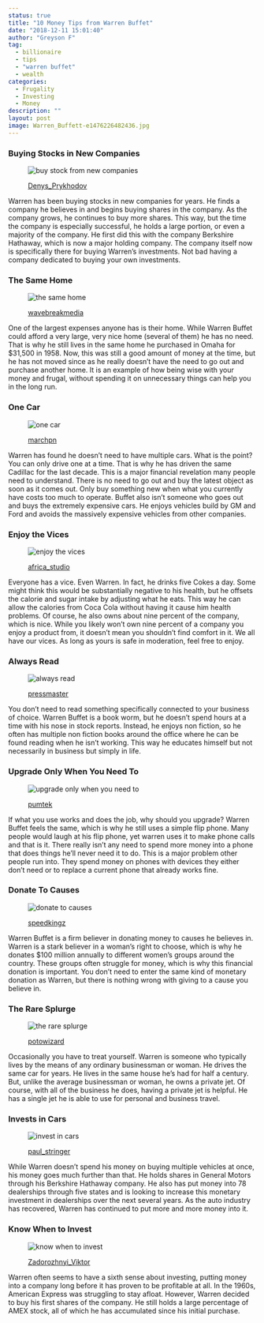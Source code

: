 ```yaml
---
status: true
title: "10 Money Tips from Warren Buffet"
date: "2018-12-11 15:01:40"
author: "Greyson F"
tag:
  - billionaire
  - tips
  - "warren buffet"
  - wealth
categories:
  - Frugality
  - Investing
  - Money
description: ""
layout: post
image: Warren_Buffett-e1476226482436.jpg
---
```


### Buying Stocks in New Companies

<figure aria-describedby="caption-attachment-4217" class="wp-caption alignnone" id="attachment_4217" style="width: 700px">

![buy stock from new companies](/posts/shutterstock_221490349.jpg)<figcaption class="wp-caption-text" id="caption-attachment-4217">[Denys_Prykhodov](https://www.shutterstock.com/pic-221490349/stock-photo-simferopol-russia-september-13-2014-bloomberg-the-leading-supplier-of-financial-information-for-professional-participants-of-the-financial-markets.html)</figcaption></figure>

Warren has been buying stocks in new companies for years. He finds a company he believes in and begins buying shares in the company. As the company grows, he continues to buy more shares. This way, but the time the company is especially successful, he holds a large portion, or even a majority of the company. He first did this with the company Berkshire Hathaway, which is now a major holding company. The company itself now is specifically there for buying Warren’s investments. Not bad having a company dedicated to buying your own investments.

### The Same Home

<figure aria-describedby="caption-attachment-4220" class="wp-caption alignnone" id="attachment_4220" style="width: 700px">

![the same home](/posts/shutterstock_173980646.jpg)<figcaption class="wp-caption-text" id="caption-attachment-4220">[wavebreakmedia](https://www.shutterstock.com/pic-173980646/stock-photo-loving-senior-couple-relaxing-on-sofa-at-home.html)</figcaption></figure>

One of the largest expenses anyone has is their home. While Warren Buffet could afford a very large, very nice home (several of them) he has no need. That is why he still lives in the same home he purchased in Omaha for $31,500 in 1958. Now, this was still a good amount of money at the time, but he has not moved since as he really doesn’t have the need to go out and purchase another home. It is an example of how being wise with your money and frugal, without spending it on unnecessary things can help you in the long run.

### One Car

<figure aria-describedby="caption-attachment-4219" class="wp-caption alignnone" id="attachment_4219" style="width: 700px">

![one car](/posts/shutterstock_277878746-1.jpg)<figcaption class="wp-caption-text" id="caption-attachment-4219">[marchpn](https://www.shutterstock.com/pic-277878746/stock-photo-portrait-of-an-handsome-smiling-asian-business-man-with-his-car-and-white-shirt.html)</figcaption></figure>

Warren has found he doesn’t need to have multiple cars. What is the point? You can only drive one at a time. That is why he has driven the same Cadillac for the last decade. This is a major financial revelation many people need to understand. There is no need to go out and buy the latest object as soon as it comes out. Only buy something new when what you currently have costs too much to operate. Buffet also isn’t someone who goes out and buys the extremely expensive cars. He enjoys vehicles build by GM and Ford and avoids the massively expensive vehicles from other companies.

### Enjoy the Vices

<figure aria-describedby="caption-attachment-4222" class="wp-caption alignnone" id="attachment_4222" style="width: 700px">

![enjoy the vices](/posts/shutterstock_164748110.jpg)<figcaption class="wp-caption-text" id="caption-attachment-4222">[africa_studio](https://www.shutterstock.com/pic-164748110/stock-photo-closeup-of-woman-eating-chocolate-cupcake.html)</figcaption></figure>

Everyone has a vice. Even Warren. In fact, he drinks five Cokes a day. Some might think this would be substantially negative to his health, but he offsets the calorie and sugar intake by adjusting what he eats. This way he can allow the calories from Coca Cola without having it cause him health problems. Of course, he also owns about nine percent of the company, which is nice. While you likely won’t own nine percent of a company you enjoy a product from, it doesn’t mean you shouldn’t find comfort in it. We all have our vices. As long as yours is safe in moderation, feel free to enjoy.

### Always Read

<figure aria-describedby="caption-attachment-4221" class="wp-caption alignnone" id="attachment_4221" style="width: 700px">

![always read](/posts/shutterstock_255385252.jpg)<figcaption class="wp-caption-text" id="caption-attachment-4221">[pressmaster](https://www.shutterstock.com/pic-255385252/stock-photo-charming-girl-sitting-by-wooden-table-and-reading-book.html)</figcaption></figure>

You don’t need to read something specifically connected to your business of choice. Warren Buffet is a book worm, but he doesn’t spend hours at a time with his nose in stock reports. Instead, he enjoys non fiction, so he often has multiple non fiction books around the office where he can be found reading when he isn’t working. This way he educates himself but not necessarily in business but simply in life.

### Upgrade Only When You Need To

<figure aria-describedby="caption-attachment-4229" class="wp-caption alignnone" id="attachment_4229" style="width: 700px">

![upgrade only when you need to](/posts/shutterstock_406293349.jpg)<figcaption class="wp-caption-text" id="caption-attachment-4229">[pumtek](https://www.shutterstock.com/pic-406293349/stock-photo-past-present-and-future-of-technology-and-devices-from-typewriter-to-computer.html)</figcaption></figure>

If what you use works and does the job, why should you upgrade? Warren Buffet feels the same, which is why he still uses a simple flip phone. Many people would laugh at his flip phone, yet warren uses it to make phone calls and that is it. There really isn’t any need to spend more money into a phone that does things he’ll never need it to do. This is a major problem other people run into. They spend money on phones with devices they either don’t need or to replace a current phone that already works fine.

### Donate To Causes

<figure aria-describedby="caption-attachment-4224" class="wp-caption alignnone" id="attachment_4224" style="width: 700px">

![donate to causes](/posts/shutterstock_341522699.jpg)<figcaption class="wp-caption-text" id="caption-attachment-4224">[speedkingz](https://www.shutterstock.com/pic-341522699/stock-photo-woman-donating-unwanted-items-to-charity-shop.html)</figcaption></figure>

Warren Buffet is a firm believer in donating money to causes he believes in. Warren is a stark believer in a woman’s right to choose, which is why he donates $100 million annually to different women’s groups around the country. These groups often struggle for money, which is why this financial donation is important. You don’t need to enter the same kind of monetary donation as Warren, but there is nothing wrong with giving to a cause you believe in.

### The Rare Splurge

<figure aria-describedby="caption-attachment-4225" class="wp-caption alignnone" id="attachment_4225" style="width: 700px">

![the rare splurge](/posts/shutterstock_249702325.jpg)<figcaption class="wp-caption-text" id="caption-attachment-4225">[potowizard](https://www.shutterstock.com/pic-249702325/stock-photo-travel-the-world-monument-concept.html)</figcaption></figure>

Occasionally you have to treat yourself. Warren is someone who typically lives by the means of any ordinary businessman or woman. He drives the same car for years. He lives in the same house he’s had for half a century. But, unlike the average businessman or woman, he owns a private jet. Of course, with all of the business he does, having a private jet is helpful. He has a single jet he is able to use for personal and business travel.

### Invests in Cars

<figure aria-describedby="caption-attachment-4226" class="wp-caption alignnone" id="attachment_4226" style="width: 700px">

![invest in cars](/posts/shutterstock_73566850.jpg)<figcaption class="wp-caption-text" id="caption-attachment-4226">[paul_stringer](https://www.shutterstock.com/pic-73566850/stock-photo-peterborough-england-may-23blue-peugeot-206cc-on-may-23-2009-in-peterborough-england-uk-peterborough-show-ground-is-host-to-annual-modified-nationals-automotive-show.html)</figcaption></figure>

While Warren doesn’t spend his money on buying multiple vehicles at once, his money goes much further than that. He holds shares in General Motors through his Berkshire Hathaway company. He also has put money into 78 dealerships through five states and is looking to increase this monetary investment in dealerships over the next several years. As the auto industry has recovered, Warren has continued to put more and more money into it.

### Know When to Invest

<figure aria-describedby="caption-attachment-4227" class="wp-caption alignnone" id="attachment_4227" style="width: 700px">

![know when to invest](/posts/shutterstock_124525963.jpg)<figcaption class="wp-caption-text" id="caption-attachment-4227">[Zadorozhnyi_Viktor](https://www.shutterstock.com/pic-124525963/stock-photo-accounting.html)</figcaption></figure>

Warren often seems to have a sixth sense about investing, putting money into a company long before it has proven to be profitable at all. In the 1960s, American Express was struggling to stay afloat. However, Warren decided to buy his first shares of the company. He still holds a large percentage of AMEX stock, all of which he has accumulated since his initial purchase.
